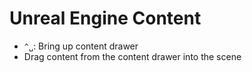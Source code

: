 # Unreal Engine Content

- `^␣`: Bring up content drawer
- Drag content from the content drawer into the scene
